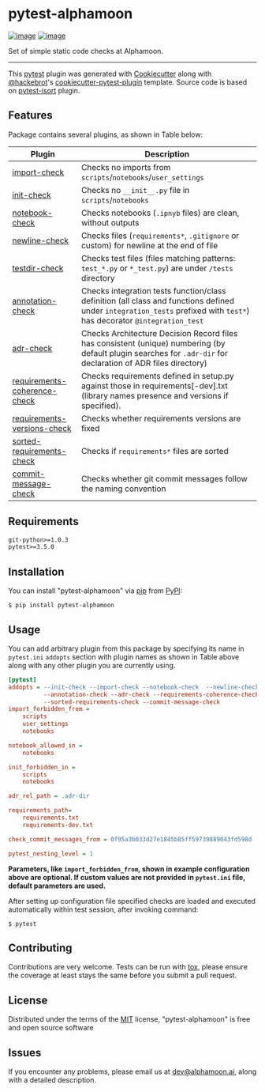 # pytest-alphamoon

[![image](https://img.shields.io/pypi/v/pytest-alphamoon.svg)](https://pypi.org/project/pytest-alphamoon%0A%20:alt:%20PyPI%20version)
[![image](https://img.shields.io/pypi/pyversions/pytest-alphamoon.svg)](https://pypi.org/project/pytest-alphamoon)

Set of simple static code checks at Alphamoon.

* * * * *

This [pytest](https://github.com/pytest-dev/pytest) plugin was generated
with [Cookiecutter](https://github.com/audreyr/cookiecutter) along with
[@hackebrot](https://github.com/hackebrot)'s
[cookiecutter-pytest-plugin](https://github.com/pytest-dev/cookiecutter-pytest-plugin)
template. Source code is based on [pytest-isort](https://github.com/moccu/pytest-isort) plugin.

Features
--------

Package contains several plugins, as shown in Table below:


| Plugin         | Description           |
| -------------- | --------------------- |
| [import-check](pytest_alphamoon/import_check.py) | Checks no imports from `scripts`/`notebooks`/`user_settings`|
| [init-check](pytest_alphamoon/init_check.py) | Checks no `__init__.py` file in `scripts`/`notebooks`|
| [notebook-check](pytest_alphamoon/notebook_check.py) | Checks notebooks (`.ipnyb` files) are clean, without outputs || [notebook-check](pytest_alphamoon) | Checks notebooks (`.ipnyb` files) are clean, without outputs | 
| [newline-check](pytest_alphamoon/newline_check.py) | Checks files (`requirements*`, `.gitignore` or custom) for newline at the end of file |  
| [testdir-check](pytest_alphamoon/testdir_check.py) | Checks test files (files matching patterns: `test_*.py` or `*_test.py`) are under `/tests` directory |
| [annotation-check](pytest_alphamoon/annotation_check.py) | Checks integration tests function/class definition (all class and functions defined under `integration_tests` prefixed with `test*`) has decorator `@integration_test` |
| [adr-check](pytest_alphamoon/adr_check.py) | Checks Architecture Decision Record files has consistent (unique) numbering (by default plugin searches for `.adr-dir` for declaration of ADR files directory)
| [requirements-coherence-check](pytest_alphamoon/requirements_coherence_check.py) | Checks requirements defined in setup.py against those in requirements[-dev].txt (library names presence and versions if specified). 
| [requirements-versions-check](pytest_alphamoon/requirements_versions_check.py) | Checks whether requirements versions are fixed |
| [sorted-requirements-check](pytest_alphamoon/sorted_requirements_check.py) | Checks if `requirements*` files are sorted |
| [commit-message-check](pytest_alphamoon/commit_message_check.py) | Checks whether git commit messages follow the naming convention |

Requirements
------------
```requirements.txt
git-python>=1.0.3
pytest>=3.5.0
```

Installation
------------

You can install "pytest-alphamoon" via
[pip](https://pypi.org/project/pip/) from
[PyPI](https://pypi.org/project):

    $ pip install pytest-alphamoon

Usage
-----

You can add arbitrary plugin from this package by specifying its name in `pytest.ini` `addopts`
section with plugin names as shown in Table above along with any other plugin you are currently using.

```ini
[pytest]
addopts = --init-check --import-check --notebook-check  --newline-check --testdir-check
          --annotation-check --adr-check --requirements-coherence-check --requirements-versions-check
          --sorted-requirements-check --commit-message-check
import_forbidden_from =
    scripts
    user_settings
    notebooks

notebook_allowed_in =
    notebooks

init_forbidden_in =
    scripts
    notebooks

adr_rel_path = .adr-dir

requirements_path=
    requirements.txt
    requirements-dev.txt

check_commit_messages_from = 0f95a3b033d27e1845b85ff59739889043fd598d

pytest_nesting_level = 1
``` 

**Parameters, like `import_forbidden_from`, shown in example configuration above are optional. 
If custom values are not provided in `pytest.ini` file, default parameters are used.**


After setting up configuration file specified checks are loaded and executed automatically within test session, 
after invoking command:

    $ pytest

Contributing
------------

Contributions are very welcome. Tests can be run with
[tox](https://tox.readthedocs.io/en/latest/), please ensure the coverage
at least stays the same before you submit a pull request.

License
-------

Distributed under the terms of the
[MIT](http://opensource.org/licenses/MIT) license, "pytest-alphamoon" is
free and open source software

Issues
------

If you encounter any problems, please email us at <dev@alphamoon.ai>, along with a detailed description.
